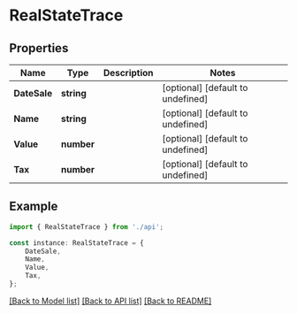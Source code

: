 # RealStateTrace


## Properties

Name | Type | Description | Notes
------------ | ------------- | ------------- | -------------
**DateSale** | **string** |  | [optional] [default to undefined]
**Name** | **string** |  | [optional] [default to undefined]
**Value** | **number** |  | [optional] [default to undefined]
**Tax** | **number** |  | [optional] [default to undefined]

## Example

```typescript
import { RealStateTrace } from './api';

const instance: RealStateTrace = {
    DateSale,
    Name,
    Value,
    Tax,
};
```

[[Back to Model list]](../README.md#documentation-for-models) [[Back to API list]](../README.md#documentation-for-api-endpoints) [[Back to README]](../README.md)
